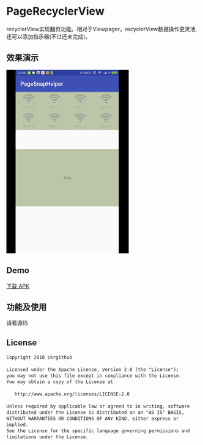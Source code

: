 # PageRecyclerView
recyclerView实现翻页功能。相对于Viewpager，recyclerView数据操作更灵活,还可以添加指示器(不过还未完成)。

## 效果演示

![](screenRecorder/Screenshot_1.gif)

## Demo
[下载 APK](apk/app-debug.apk)

## 功能及使用
请看源码

License
-------

    Copyright 2018 ckrgithub

    Licensed under the Apache License, Version 2.0 (the "License");
    you may not use this file except in compliance with the License.
    You may obtain a copy of the License at

       http://www.apache.org/licenses/LICENSE-2.0

    Unless required by applicable law or agreed to in writing, software
    distributed under the License is distributed on an "AS IS" BASIS,
    WITHOUT WARRANTIES OR CONDITIONS OF ANY KIND, either express or implied.
    See the License for the specific language governing permissions and
    limitations under the License.
